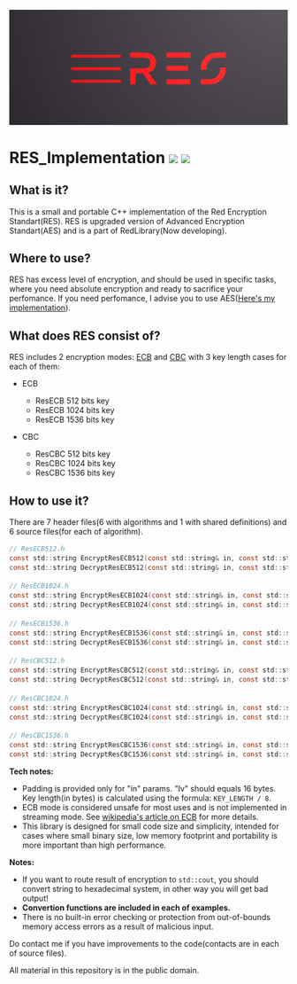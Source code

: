 ![plot](./Res_logo.png)

# RES_Implementation [![](https://img.shields.io/apm/l/vim-mode)](https://github.com/Red-company/RES_Implementation/blob/main/LICENSE.md) [![](https://img.shields.io/github/repo-size/Red-company/RES_Implementation)](https://github.com/Red-company/RES_Implementation)

## What is it?

This is a small and portable C++ implementation of the Red Encryption Standart(RES).
RES is upgraded version of Advanced Encryption Standart(AES) and is a part of RedLibrary(Now developing).

## Where to use?

RES has excess level of encryption, and should be used in specific tasks, where you need absolute encryption and ready to sacrifice your perfomance. If you need perfomance, I advise you to use AES([Here's my implementation](https://github.com/vladimirrogozin/AES_Implementation)).

## What does RES consist of?
RES includes 2 encryption modes: [ECB](https://en.wikipedia.org/wiki/Block_cipher_mode_of_operation#Electronic_Codebook_.28ECB.29) and [CBC](https://en.wikipedia.org/wiki/Block_cipher_mode_of_operation#Cipher_Block_Chaining_.28CBC.29) with 3 key length cases for each of them:

* ECB
  * ResECB 512 bits key
  * ResECB 1024 bits key
  * ResECB 1536 bits key
  
* CBC
  * ResCBC 512 bits key
  * ResCBC 1024 bits key
  * ResCBC 1536 bits key

## How to use it?

There are 7 header files(6 with algorithms and 1 with shared definitions) and 6 source files(for each of algorithm).

```C
// ResECB512.h
const std::string EncryptResECB512(const std::string& in, const std::string_view key);
const std::string DecryptResECB512(const std::string& in, const std::string_view key);

// ResECB1024.h
const std::string EncryptResECB1024(const std::string& in, const std::string_view key);
const std::string DecryptResECB1024(const std::string& in, const std::string_view key);

// ResECB1536.h
const std::string EncryptResECB1536(const std::string& in, const std::string_view key);
const std::string DecryptResECB1536(const std::string& in, const std::string_view key);

// ResCBC512.h
const std::string EncryptResCBC512(const std::string& in, const std::string_view key, const std::string_view iv);
const std::string DecryptResCBC512(const std::string& in, const std::string_view key, const std::string_view iv);

// ResCBC1024.h
const std::string EncryptResCBC1024(const std::string& in, const std::string_view key, const std::string_view iv);
const std::string DecryptResCBC1024(const std::string& in, const std::string_view key, const std::string_view iv);

// ResCBC1536.h
const std::string EncryptResCBC1536(const std::string& in, const std::string_view key, const std::string_view iv);
const std::string DecryptResCBC1536(const std::string& in, const std::string_view key, const std::string_view iv);
```

**Tech notes:**
 * Padding is provided only for "in" params. "Iv" should equals 16 bytes. Key length(in bytes) is calculated using the formula: `KEY_LENGTH / 8`.
 * ECB mode is considered unsafe for most uses and is not implemented in streaming mode. See [wikipedia's article on ECB](https://en.wikipedia.org/wiki/Block_cipher_mode_of_operation#Electronic_Codebook_(ECB)) for more details.
 * This library is designed for small code size and simplicity, intended for cases where small binary size, low memory footprint and portability is more important than high performance.

**Notes:**
 * If you want to route result of encryption to `std::cout`, you should convert string to hexadecimal system, in other way you will get bad output!
  * **Convertion functions are included in each of examples.**
 * There is no built-in error checking or protection from out-of-bounds memory access errors as a result of malicious input.

Do contact me if you have improvements to the code(contacts are in each of source files). 

All material in this repository is in the public domain.
